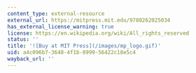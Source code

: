 ```yaml
---
content_type: external-resource
external_url: https://mitpress.mit.edu/9780262025034
has_external_license_warning: true
license: https://en.wikipedia.org/wiki/All_rights_reserved
status: ''
title: '![Buy at MIT Press](/images/mp_logo.gif)'
uid: a4c096b7-3648-4f1b-8999-56422c18e5c4
wayback_url: ''
---
```

